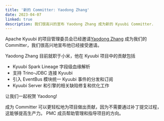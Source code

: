 ```yaml
---
title: '新的 Committer: Yaodong Zhang'
date: 2023-04-07
linked: true
description: 我们很高兴的宣布 Yaodong Zhang 成为新的 Kyuubi Committer.
---
```

<!---
  Licensed under the Apache License, Version 2.0 (the "License");
  you may not use this file except in compliance with the License.
  You may obtain a copy of the License at

   http://www.apache.org/licenses/LICENSE-2.0

  Unless required by applicable law or agreed to in writing, software
  distributed under the License is distributed on an "AS IS" BASIS,
  WITHOUT WARRANTIES OR CONDITIONS OF ANY KIND, either express or implied.
  See the License for the specific language governing permissions and
  limitations under the License. See accompanying LICENSE file.
-->

Apache Kyuubi 的项目管理委员会已经邀请[Yaodong Zhang](https://github.com/iodone)
成为我们的Committer，我们很高兴地宣布他已经接受邀请。

Yaodong Zhang 目前就职于小米，他在 Kyuubi 项目中的贡献包括

   - Kyuubi Spark Lineage 字段级血缘解析
   - 支持 Trino-JDBC 连接 Kyuubi
   - 引入 EventBus 模块统一 Kyuubi 事件的分发和订阅
   - Kyuubi Server 和引擎的相关缺陷修复和优化工作

让我们一起祝贺 Yaodong!

成为 Committer 可以更轻松地为项目做出贡献，因为不需要通过补丁提交过程，这能够提高生产力。
PMC 成员帮助管理和指导项目的方向。
